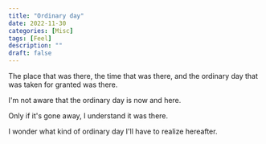 ```yaml
---
title: "Ordinary day"
date: 2022-11-30
categories: [Misc]
tags: [Feel]
description: ""
draft: false
---
```


The place that was there, the time that was there, and the ordinary day that was taken for granted was there.

I'm not aware that the ordinary day is now and here.

Only if it's gone away, I understand it was there.

I wonder what kind of ordinary day I'll have to realize hereafter.
